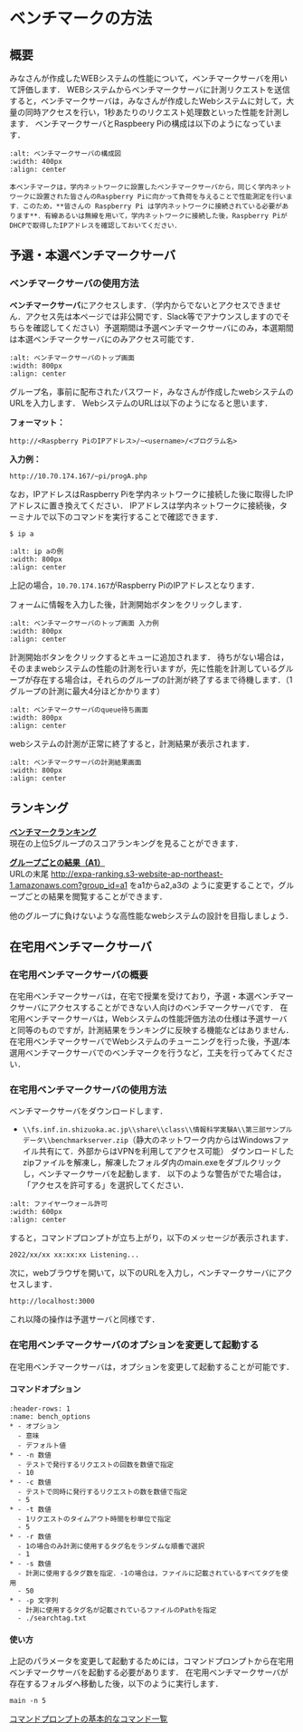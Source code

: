 # ベンチマークの方法

## 概要
みなさんが作成したWEBシステムの性能について，ベンチマークサーバを用いて評価します．
WEBシステムからベンチマークサーバに計測リクエストを送信すると，ベンチマークサーバは，みなさんが作成したWebシステムに対して，大量の同時アクセスを行い，1秒あたりのリクエスト処理数といった性能を計測します．
ベンチマークサーバとRaspbeery Piの構成は以下のようになっています．
```{image} ../../../images/part3/part3_2/configuration.png
:alt: ベンチマークサーバの構成図
:width: 400px
:align: center
```

```{note}
本ベンチマークは，学内ネットワークに設置したベンチマークサーバから，同じく学内ネットワークに設置された皆さんのRaspberry Piに向かって負荷を与えることで性能測定を行います．このため，**皆さんの Raspberry Pi は学内ネットワークに接続されている必要があります**．有線あるいは無線を用いて，学内ネットワークに接続した後，Raspberry PiがDHCPで取得したIPアドレスを確認しておいてください．
```

## 予選・本選ベンチマークサーバ
### ベンチマークサーバの使用方法
**ベンチマークサーバ**にアクセスします．（学内からでないとアクセスできません．アクセス先は本ページでは非公開です．Slack等でアナウンスしますのでそちらを確認してください）予選期間は予選ベンチマークサーバにのみ，本選期間は本選ベンチマークサーバにのみアクセス可能です．

```{image} ../../../images/part3/part3_2/bench-top.png
:alt: ベンチマークサーバのトップ画面
:width: 800px
:align: center
```


グループ名，事前に配布されたパスワード，みなさんが作成したwebシステムのURLを入力します．
WebシステムのURLは以下のようになると思います．

**フォーマット：**
```
http://<Raspberry PiのIPアドレス>/~<username>/<プログラム名>
```
**入力例：**
```
http://10.70.174.167/~pi/progA.php
```
なお，IPアドレスはRaspberry Piを学内ネットワークに接続した後に取得したIPアドレスに置き換えてください．
IPアドレスは学内ネットワークに接続後，ターミナルで以下のコマンドを実行することで確認できます．
```
$ ip a
```

```{image} ../../../images/part3/part3_2/raspi_ip.png
:alt: ip aの例
:width: 800px
:align: center
```

上記の場合，`10.70.174.167`がRaspberry PiのIPアドレスとなります．

フォームに情報を入力した後，計測開始ボタンをクリックします．

```{image} ../../../images/part3/part3_2/bench-top-example.png
:alt: ベンチマークサーバのトップ画面 入力例
:width: 800px
:align: center
```


計測開始ボタンをクリックするとキューに追加されます．
待ちがない場合は，そのままwebシステムの性能の計測を行いますが，先に性能を計測しているグループが存在する場合は，それらのグループの計測が終了するまで待機します．（1グループの計測に最大4分ほどかかります）
```{image} ../../../images/part3/part3_2/bench-queue.png
:alt: ベンチマークサーバのqueue待ち画面
:width: 800px
:align: center
```


webシステムの計測が正常に終了すると，計測結果が表示されます．
```{image} ../../../images/part3/part3_2/bench-result.png
:alt: ベンチマークサーバの計測結果画面
:width: 800px
:align: center
```


## ランキング

**[ベンチマークランキング](http://expa-ranking.s3-website-ap-northeast-1.amazonaws.com)**<br />
現在の上位5グループのスコアランキングを見ることができます．

**[グループごとの結果（A1）](http://expa-ranking.s3-website-ap-northeast-1.amazonaws.com?group_id=a1)**<br />
URLの末尾 http://expa-ranking.s3-website-ap-northeast-1.amazonaws.com?group_id=a1 をa1からa2,a3の
ように変更することで，グループごとの結果を閲覧することができます．

他のグループに負けないような高性能なwebシステムの設計を目指しましょう．

## 在宅用ベンチマークサーバ
### 在宅用ベンチマークサーバの概要
在宅用ベンチマークサーバは，在宅で授業を受けており，予選・本選ベンチマークサーバにアクセスすることができない人向けのベンチマークサーバです．
在宅用ベンチマークサーバは，Webシステムの性能評価方法の仕様は予選サーバと同等のものですが，計測結果をランキングに反映する機能などはありません．
在宅用ベンチマークサーバでWebシステムのチューニングを行った後，予選/本選用ベンチマークサーバでのベンチマークを行うなど，工夫を行ってみてください．

### 在宅用ベンチマークサーバの使用方法
ベンチマークサーバをダウンロードします．
- `\\fs.inf.in.shizuoka.ac.jp\\share\\class\\情報科学実験A\\第三部サンプルデータ\\benchmarkserver.zip`（静大のネットワーク内からはWindowsファイル共有にて．外部からはVPNを利用してアクセス可能）
ダウンロードしたzipファイルを解凍し，解凍したフォルダ内のmain.exeをダブルクリックし，ベンチマークサーバを起動します．
以下のような警告がでた場合は，「アクセスを許可する」を選択してください．
```{image} ../../../images/part3/part3_2/firewall.png
:alt: ファイヤーウォール許可
:width: 600px
:align: center
```


すると，コマンドプロンプトが立ち上がり，以下のメッセージが表示されます．
```
2022/xx/xx xx:xx:xx Listening...
```
次に，webブラウザを開いて，以下のURLを入力し，ベンチマークサーバにアクセスします．
```
http://localhost:3000
```
これ以降の操作は予選サーバと同様です．

### 在宅用ベンチマークサーバのオプションを変更して起動する
在宅用ベンチマークサーバは，オプションを変更して起動することが可能です．
#### コマンドオプション
```{list-table} コマンドオプション
:header-rows: 1
:name: bench_options
* - オプション
  - 意味
  - デフォルト値
* - -n 数値
  - テストで発行するリクエストの回数を数値で指定
  - 10
* - -c 数値
  - テストで同時に発行するリクエストの数を数値で指定
  - 5
* - -t 数値
  - 1リクエストのタイムアウト時間を秒単位で指定
  - 5
* - -r 数値
  - 1の場合のみ計測に使用するタグ名をランダムな順番で選択
  - 1
* - -s 数値
  - 計測に使用するタグ数を指定．-1の場合は，ファイルに記載されているすべてタグを使用
  - 50
* - -p 文字列
  - 計測に使用するタグ名が記載されているファイルのPathを指定
  - ./searchtag.txt
```
#### 使い方
上記のパラメータを変更して起動するためには，コマンドプロンプトから在宅用ベンチマークサーバを起動する必要があります．
在宅用ベンチマークサーバが存在するフォルダへ移動した後，以下のように実行します．
```
main -n 5 
```
[コマンドプロンプトの基本的なコマンド一覧](https://docs.microsoft.com/ja-jp/windows-server/administration/windows-commands/windows-commands)

